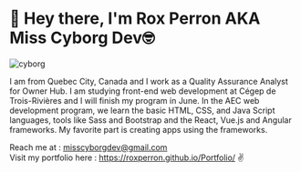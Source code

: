           
         
# :wave: Hey there, I'm Rox Perron AKA Miss Cyborg Dev:nerd_face: 
![cyborg](https://user-images.githubusercontent.com/49700156/198848816-33a9947e-980f-4db2-a932-dd014f084db0.jpg)



I am from Quebec City, Canada and I work as a Quality Assurance Analyst for Owner Hub. I am studying front-end web development at Cégep de Trois-Rivières and I will finish my program in June. In the AEC web development program, we learn the basic HTML, CSS, and Java Script languages, tools like Sass and Bootstrap and the React, Vue.js and Angular frameworks. My favorite part is creating apps using the frameworks. 
 




Reach me at : misscyborgdev@gmail.com <br>
Visit my portfolio here : https://roxperron.github.io/Portfolio/
:v:



